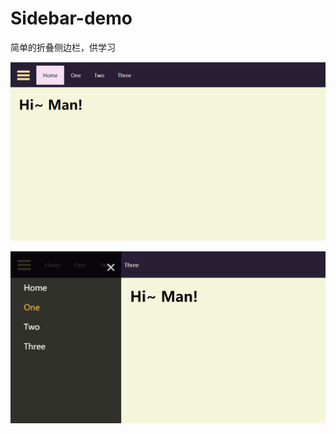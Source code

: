 # Sidebar-demo
简单的折叠侧边栏，供学习

![](https://raw.githubusercontent.com/MK-milk/Sidebar-demo/main/img/1.png)

![](https://raw.githubusercontent.com/MK-milk/Sidebar-demo/main/img/2.png)

